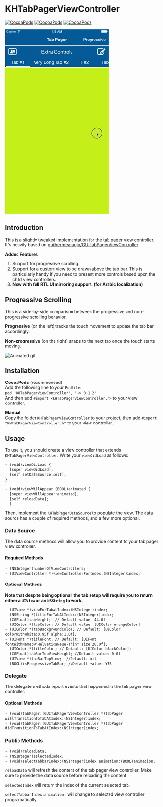 # KHTabPagerViewController

[![CocoaPods](https://img.shields.io/cocoapods/v/KHTabPagerViewController.svg)](http://cocoadocs.org/docsets/KHTabPagerViewController) [![CocoaPods](https://img.shields.io/cocoapods/l/KHTabPagerViewController.svg)]() [![CocoaPods](https://img.shields.io/cocoapods/p/KHTabPagerViewController.svg)]()


<img src="gifs/demo.gif" alt="Animated gif">

## Introduction
This is a slightly tweaked implementation for the tab pager view controller. It's heavily based on [guilhermearaujo/GUITabPagerViewController](https://github.com/guilhermearaujo/GUITabPagerViewController)

**Added Features**

1. Support for progressive scrolling.
2. Support for a custom view to be drawn above the tab bar. This is particularly handy if you need to present more controls based upon the child view controllers. 
3. **Now with full RTL UI mirroring support. (for Arabic localization)**

## Progressive Scrolling
This is a side-by-side comparison between the progressive and non-progressive scrolling behavior.

**Progressive** (on the left) tracks the touch movement to update the tab bar accordingly.

**Non-progressive** (on the right) snaps to the next tab once the touch starts moving.

<img src="gifs/progressive.gif" alt="Animated gif">

## Installation
**CocoaPods** (recommended)  
Add the following line to your `Podfile`:  
`pod 'KHTabPagerViewController', '~> 0.1.2'`  
And then add `#import <KHTabPagerViewController.h>` to your view controller.

**Manual**  
Copy the folder `KHTabPagerViewController` to your project, then add `#import "KHTabPagerViewController.h"` to your view controller.

## Usage
To use it, you should create a view controller that extends `KHTabPagerViewController`. Write your `viewDidLoad` as follows:

```obj-c
- (void)viewDidLoad {
  [super viewDidLoad];
  [self setDataSource:self];
}

- (void)viewWillAppear:(BOOL)animated {
  [super viewWillAppear:animated];
  [self reloadData]; 
  }
```

Then, implement the `KHTabPagerDataSource` to populate the view.
The data source has a couple of required methods, and a few more optional.

### Data Source
The data source methods will allow you to provide content to your tab pager view controller.

#### Required Methods
```obj-c
- (NSInteger)numberOfViewControllers;
- (UIViewController *)viewControllerForIndex:(NSInteger)index;
```

#### Optional Methods
**Note that despite being optional, the tab setup will require you to return either a `UIView` or an `NSString` to work.**

```obj-c
- (UIView *)viewForTabAtIndex:(NSInteger)index;
- (NSString *)titleForTabAtIndex:(NSInteger)index;
- (CGFloat)tabHeight;  // Default value: 44.0f
- (UIColor *)tabColor; // Default value: [UIColor orangeColor]
- (UIColor *)tabBackgroundColor; // Default: [UIColor colorWithWhite:0.95f alpha:1.0f];
- (UIFont *)titleFont; // Default: [UIFont fontWithName:@"HelveticaNeue-Thin" size:20.0f];
- (UIColor *)titleColor; // Default: [UIColor blackColor];
- (CGFloat)tabBarTopViewHeight; //Default value: 0.0f
- (UIView *)tabBarTopView;  //Default: nil
- (BOOL)isProgressiveTabBar; //Default value: YES
```

### Delegate
The delegate methods report events that happened in the tab pager view controller.

#### Optional Methods
```obj-c
- (void)tabPager:(GUITabPagerViewController *)tabPager willTransitionToTabAtIndex:(NSInteger)index;
- (void)tabPager:(GUITabPagerViewController *)tabPager didTransitionToTabAtIndex:(NSInteger)index;
```

### Public Methods

```obj-c
- (void)reloadData;
- (NSInteger)selectedIndex;
- (void)selectTabbarIndex:(NSInteger)index animation:(BOOL)animation;
```

`reloadData` will refresh the content of the tab pager view controller. Make sure to provide the data source before reloading the content.

`selectedIndex` will return the index of the current selected tab.

`selectTabbarIndex:animation:` will change to selected view controller programatically
